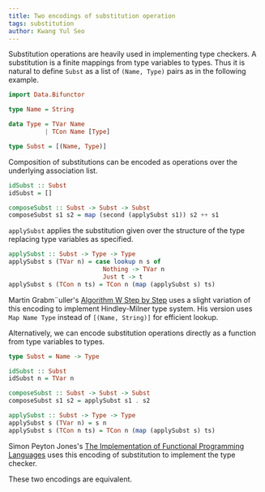 ```yaml
---
title: Two encodings of substitution operation
tags: substitution
author: Kwang Yul Seo
---
```

Substitution operations are heavily used in implementing type checkers. A substitution is a finite mappings from type variables to types. Thus it is natural to define `Subst` as a list of `(Name, Type)` pairs as in the following example.

```haskell
import Data.Bifunctor

type Name = String

data Type = TVar Name
          | TCon Name [Type]

type Subst = [(Name, Type)]
```

Composition of substitutions can be encoded as operations over the underlying association list.

```haskell
idSubst :: Subst
idSubst = []

composeSubst :: Subst -> Subst -> Subst
composeSubst s1 s2 = map (second (applySubst s1)) s2 ++ s1
```

`applySubst` applies the substitution given over the structure of the type replacing type variables as specified.

```haskell
applySubst :: Subst -> Type -> Type
applySubst s (TVar n) = case lookup n s of
                          Nothing -> TVar n
                          Just t -> t
applySubst s (TCon n ts) = TCon n (map (applySubst s) ts)
```

Martin Grabm¨uller's [Algorithm W Step by Step][algorithmw] uses a slight variation of this encoding to implement Hindley-Milner type system. His version uses `Map Name Type` instead of `[(Name, String)]` for efficient lookup.

Alternatively, we can encode substitution operations directly as a function from type variables to types.

```haskell
type Subst = Name -> Type

idSubst :: Subst
idSubst n = TVar n

composeSubst :: Subst -> Subst -> Subst
composeSubst s1 s2 = applySubst s1 . s2

applySubst :: Subst -> Type -> Type
applySubst s (TVar n) = s n
applySubst s (TCon n ts) = TCon n (map (applySubst s) ts)
```

Simon Peyton Jones's [The Implementation of Functional Programming Languages][slpj-book-1987] uses this encoding of substitution to implement the type checker.

These two encodings are equivalent.

[algorithmw]: http://citeseerx.ist.psu.edu/viewdoc/download?doi=10.1.1.65.7733&rep=rep1&type=pdf
[slpj-book-1987]: https://research.microsoft.com/en-us/um/people/simonpj/papers/slpj-book-1987/
